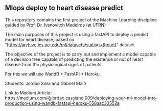 ## Mlops deploy to heart disease predict


This repository contains the first project of the Machine Learning discipline guided by Prof. Dr. Ivanovitch Medeiros (at UFRN)

The main purposes of this project is using a fastAPI to deploy a predict model for heart disease, based on "https://archive.ics.uci.edu/ml/datasets/statlog+(heart)" dataset 

The objective of the project is to carry out and implement a model capable of a decision tree capable of predicting the existence or not of heart disease from the physiological signs of patients.

For this we will use WandB + FastAPI + Heroku.

Students: Jordão Silva and Gabriel Maia

Link to Medium Article: https://medium.com/@jordao.cassiano.009/deploying-your-ml-model-into-production-using-wandb-fastapi-heroku-558aac33552a
